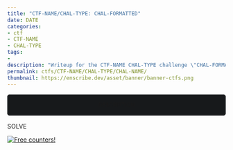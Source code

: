 ```yaml
---
title: "CTF-NAME/CHAL-TYPE: CHAL-FORMATTED"
date: DATE
categories:
- ctf
- CTF-NAME
- CHAL-TYPE
tags:
-
description: "Writeup for the CTF-NAME CHAL-TYPE challenge \"CHAL-FORMATTED\"."
permalink: ctfs/CTF-NAME/CHAL-TYPE/CHAL-NAME/
thumbnail: https://enscribe.dev/asset/banner/banner-ctfs.png
---
```


<script src="https://kit.fontawesome.com/129342a70b.js" crossorigin="anonymous"></script>

<style>
    .box {
        border: 1px solid rgb(23, 25, 27);
        border-radius: 5px;
        background-color: rgb(23, 25, 27);
        padding: 1rem;
        font-size: 90%;
        text-align: center;
        margin-top: 1rem;
        margin-bottom: 1rem;
    }
</style>

<div class="box">
DESCRIPTION
</div>

SOLVE

<a href="https://info.flagcounter.com/8Xkk"><img src="https://s01.flagcounter.com/count2/8Xkk/bg_212326/txt_C9CACC/border_C9CACC/columns_3/maxflags_12/viewers_3/labels_0/pageviews_1/flags_1/percent_0/" alt="Free counters!" border="0"></a>
